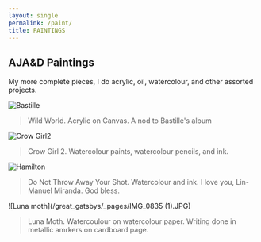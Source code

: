 ```yaml
---
layout: single
permalink: /paint/
title: PAINTINGS
---
```

## AJA&D Paintings
My more complete pieces, I do acrylic, oil, watercolour, and other assorted projects.

![Bastille](/great_gatsbys/D56EE5EB-3460-4489-B2FF-D5F2CFA1D16A.jpeg)

>Wild World. Acrylic on Canvas. A nod to Bastille's album

![Crow Girl2](/great_gatsbys/IMG_1159.JPG)
>Crow Girl 2. Watercolour paints, watercolour pencils, and ink. 

![Hamilton](/great_gatsbys/53BAA414-A821-456B-AEF5-E35E8AD1B674.jpeg)
>Do Not Throw Away Your Shot. Watercolour and ink. I love you, Lin-Manuel Miranda. God bless.

![Luna moth](/great_gatsbys/_pages/IMG_0835 (1).JPG) 
>Luna Moth. Watercoulour on watercolour paper. Writing done in metallic amrkers on cardboard page.
